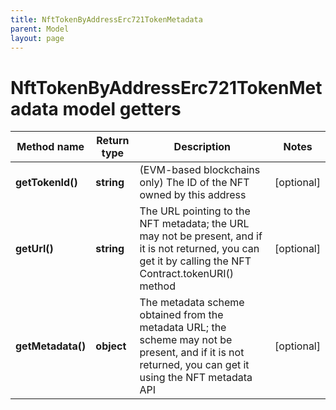 ```yaml
---
title: NftTokenByAddressErc721TokenMetadata
parent: Model
layout: page
---
```


# NftTokenByAddressErc721TokenMetadata model getters

Method name | Return type | Description | Notes
------------ | ------------- | ------------- | -------------
**getTokenId()** | **string** | (EVM-based blockchains only) The ID of the NFT owned by this address | [optional]
**getUrl()** | **string** | The URL pointing to the NFT metadata; the URL may not be present, and if it is not returned, you can get it by calling the NFT Contract.tokenURI() method | [optional]
**getMetadata()** | **object** | The metadata scheme obtained from the metadata URL; the scheme may not be present, and if it is not returned, you can get it using the NFT metadata API | [optional]


